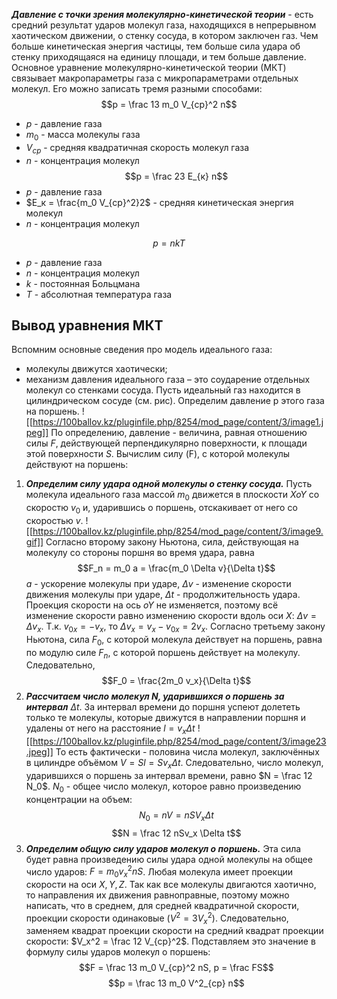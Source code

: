 ***Давление с точки зрения молекулярно-кинетической теории*** - есть средний результат ударов молекул газа, находящихся в непрерывном хаотическом движении, о стенку сосуда, в котором заключен газ.
Чем больше кинетическая энергия частицы, тем больше сила удара об стенку приходящаяся на единицу площади, и тем больше давление.
Основное уравнение молекулярно-кинетической теории (МКТ) связывает макропараметры газа с микропараметрами отдельных молекул. Его можно записать тремя разными способами:
$$p = \frac 13 m_0 V_{ср}^2 n$$
- $p$ - давление газа
- $m_0$ - масса молекулы газа
- $V_{ср}$ - средняя квадратичная скорость молекул газа
- $n$ - концентрация молекул
$$p = \frac 23 E_{к} n$$
- $p$ - давление газа
- $E_к = \frac{m_0 V_{ср}^2}2$ - средняя кинетическая энергия молекул
- $n$ - концентрация молекул

$$p = nkT$$
- $p$ - давление газа
- $n$ - концентрация молекул
- $k$ - постоянная Больцмана
- $T$ - абсолютная температура газа

## Вывод уравнения МКТ
Вспомним основные сведения про модель идеального газа:
- молекулы движутся хаотически;
- механизм давления идеального газа – это соударение отдельных молекул со стенками сосуда.
Пусть идеальный газ находится в цилиндрическом сосуде (см. рис). Определим давление p этого газа на поршень.
![[https://100ballov.kz/pluginfile.php/8254/mod_page/content/3/image1.jpeg]]
По определению, давление - величина, равная отношению силы $F$, действующей перпендикулярно поверхности, к площади этой поверхности $S$.
Вычислим силу (F), с которой молекулы действуют на поршень:
1. **_Определим силу удара одной молекулы о стенку сосуда._** Пусть молекула идеального газа массой $m_0$ движется в плоскости $XoY$ со скоростю $v_0$ и, ударившись о поршень, отскакивает от него со скоростью $v$.
   ![[https://100ballov.kz/pluginfile.php/8254/mod_page/content/3/image9.gif]]
   Согласно второму закону Ньютона, сила, действующая на молекулу со стороны поршня во время удара, равна $$F_n = m_0 a = \frac{m_0 \Delta v}{\Delta t}$$
   $a$ - ускорение молекулы при ударе, $\Delta v$ - изменение скорости движения молекулы при ударе, $\Delta t$ - продолжительность удара.
   Проекция скорости на ось $oY$ не изменяется, поэтому всё изменение скорости равно изменению скорости вдоль оси $X$: $\Delta v = \Delta v_x$.
   Т.к. ${v_0}_x = -v_x$, то $\Delta v_x = v_x - {v_0}_x = 2v_x$.
   Согласно третьему закону Ньютона, сила $F_0$, с которой молекула действует на поршень, равна по модулю силе $F_n$, с которой поршень действует на молекулу. Следовательно, $$F_0 = \frac{2m_0 v_x}{\Delta t}$$
2. **_Рассчитаем число молекул N, ударившихся о поршень за интервал_** $\Delta t$. За интервал времени до поршня успеют долететь только те молекулы, которые движутся в направлении поршня и удалены от него на расстояние $l = v_x \Delta t$
   ![[https://100ballov.kz/pluginfile.php/8254/mod_page/content/3/image23.jpeg]]
   То есть фактически - половина числа молекул, заключённых в цилиндре объёмом $V = Sl = S v_x \Delta t$. Следовательно, число молекул, ударившихся о поршень за интервал времени, равно $N = \frac 12 N_0$. $N_0$ - общее число молекул, которое равно произведению концентрации на объем:
   $$N_0 = nV = nSV_x \Delta t$$
   $$N = \frac 12 nSv_x \Delta t$$
3. **_Определим общую силу ударов молекул о поршень._** Эта сила будет равна произведению силы удара одной молекулы на общее число ударов: $F = m_0 v_x^2 nS$. Любая молекула имеет проекции скорости на оси $X, Y, Z$. Так как все молекулы двигаются хаотично, то направления их движения равноправные, поэтому можно написать, что в среднем, для средней квадратичной скорости, проекции скорости одинаковые ($V^2 = 3V^2_x$). Следовательно, заменяем квадрат проекции скорости на средний квадрат проекции скорости: $V_x^2 = \frac 12 V_{ср}^2$. Подставляем это значение в формулу силы ударов молекул о поршень:
   $$F = \frac 13 m_0 V_{ср}^2 nS, p = \frac FS$$
   $$p = \frac 13 m_0 V^2_{ср} n$$

